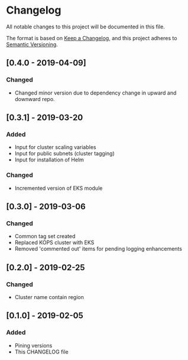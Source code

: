 # Changelog
All notable changes to this project will be documented in this file.

The format is based on [Keep a Changelog](https://keepachangelog.com/en/1.0.0/),
and this project adheres to [Semantic Versioning](https://semver.org/spec/v2.0.0.html).

## [0.4.0 - 2019-04-09]
### Changed
- Changed minor version due to dependency change in upward and downward repo.

## [0.3.1] - 2019-03-20
### Added
- Input for cluster scaling variables
- Input for public subnets (cluster tagging)
- Input for installation of Helm
### Changed
- Incremented version of EKS module

## [0.3.0] - 2019-03-06
### Changed
- Common tag set created
- Replaced KOPS cluster with EKS
- Removed 'commented out' items for pending logging enhancements

## [0.2.0] - 2019-02-25
### Changed
- Cluster name contain region

## [0.1.0] - 2019-02-05
### Added
- Pining versions
- This CHANGELOG file



